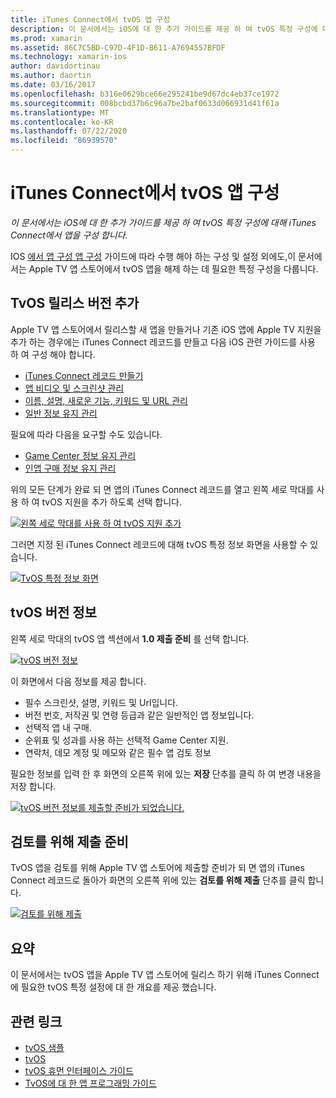 ```yaml
---
title: iTunes Connect에서 tvOS 앱 구성
description: 이 문서에서는 iOS에 대 한 추가 가이드를 제공 하 여 tvOS 특정 구성에 대해 iTunes Connect에서 앱을 구성 합니다.
ms.prod: xamarin
ms.assetid: 86C7C5BD-C97D-4F1D-B611-A7694557BFDF
ms.technology: xamarin-ios
author: davidortinau
ms.author: daortin
ms.date: 03/16/2017
ms.openlocfilehash: b316e0629bce66e295241be9d67dc4eb37ce1972
ms.sourcegitcommit: 008bcbd37b6c96a7be2baf0633d066931d41f61a
ms.translationtype: MT
ms.contentlocale: ko-KR
ms.lasthandoff: 07/22/2020
ms.locfileid: "86939570"
---
```

# <a name="configure-your-tvos-app-in-itunes-connect"></a>iTunes Connect에서 tvOS 앱 구성

_이 문서에서는 iOS에 대 한 추가 가이드를 제공 하 여 tvOS 특정 구성에 대해 iTunes Connect에서 앱을 구성 합니다._

IOS [에서 앱 구성 앱 구성](~/ios/deploy-test/app-distribution/app-store-distribution/itunesconnect.md) 가이드에 따라 수행 해야 하는 구성 및 설정 외에도,이 문서에서는 Apple TV 앱 스토어에서 tvOS 앱을 해제 하는 데 필요한 특정 구성을 다룹니다.

<a name="Adding-a-tvOS-Release-Version"></a>

## <a name="adding-a-tvos-release-version"></a>TvOS 릴리스 버전 추가

Apple TV 앱 스토어에서 릴리스할 새 앱을 만들거나 기존 iOS 앱에 Apple TV 지원을 추가 하는 경우에는 iTunes Connect 레코드를 만들고 다음 iOS 관련 가이드를 사용 하 여 구성 해야 합니다.

- [iTunes Connect 레코드 만들기](~/ios/deploy-test/app-distribution/app-store-distribution/itunesconnect.md#creating)
- [앱 비디오 및 스크린샷 관리](~/ios/deploy-test/app-distribution/app-store-distribution/itunesconnect.md#managing)
- [이름, 설명, 새로운 기능, 키워드 및 URL 관리](~/ios/deploy-test/app-distribution/app-store-distribution/itunesconnect.md#metadata)
- [일반 정보 유지 관리](~/ios/deploy-test/app-distribution/app-store-distribution/itunesconnect.md#general)

필요에 따라 다음을 요구할 수도 있습니다.

- [Game Center 정보 유지 관리](~/ios/deploy-test/app-distribution/app-store-distribution/itunesconnect.md#game-center)
- [인앱 구매 정보 유지 관리](~/ios/deploy-test/app-distribution/app-store-distribution/itunesconnect.md#iap)

위의 모든 단계가 완료 되 면 앱의 iTunes Connect 레코드를 열고 왼쪽 세로 막대를 사용 하 여 tvOS 지원을 추가 하도록 선택 합니다.

[![왼쪽 세로 막대를 사용 하 여 tvOS 지원 추가](itunes-connect-images/connect01.png)](itunes-connect-images/connect01.png#lightbox)

그러면 지정 된 iTunes Connect 레코드에 대해 tvOS 특정 정보 화면을 사용할 수 있습니다.

[![TvOS 특정 정보 화면](itunes-connect-images/connect02.png)](itunes-connect-images/connect02.png#lightbox)

<a name="tvOS-Version-Information"></a>

## <a name="tvos-version-information"></a>tvOS 버전 정보

왼쪽 세로 막대의 tvOS 앱 섹션에서 **1.0 제출 준비** 를 선택 합니다.

[![tvOS 버전 정보](itunes-connect-images/connect03.png)](itunes-connect-images/connect03.png#lightbox)

이 화면에서 다음 정보를 제공 합니다.

- 필수 스크린샷, 설명, 키워드 및 Url입니다.
- 버전 번호, 저작권 및 연령 등급과 같은 일반적인 앱 정보입니다.
- 선택적 앱 내 구매.
- 순위표 및 성과를 사용 하는 선택적 Game Center 지원.
- 연락처, 데모 계정 및 메모와 같은 필수 앱 검토 정보

필요한 정보를 입력 한 후 화면의 오른쪽 위에 있는 **저장** 단추를 클릭 하 여 변경 내용을 저장 합니다.

[![tvOS 버전 정보를 제출할 준비가 되었습니다.](itunes-connect-images/connect04.png)](itunes-connect-images/connect04.png#lightbox)

<a name="Submitting-for-Review"></a>

## <a name="preparing-to-submit-for-review"></a>검토를 위해 제출 준비

TvOS 앱을 검토를 위해 Apple TV 앱 스토어에 제출할 준비가 되 면 앱의 iTunes Connect 레코드로 돌아가 화면의 오른쪽 위에 있는 **검토를 위해 제출** 단추를 클릭 합니다.

[![검토를 위해 제출](itunes-connect-images/connect05.png)](itunes-connect-images/connect05.png#lightbox)

<a name="Summary"></a>

## <a name="summary"></a>요약

이 문서에서는 tvOS 앱을 Apple TV 앱 스토어에 릴리스 하기 위해 iTunes Connect에 필요한 tvOS 특정 설정에 대 한 개요를 제공 했습니다.

## <a name="related-links"></a>관련 링크

- [tvOS 샘플](https://docs.microsoft.com/samples/browse/?products=xamarin&term=Xamarin.iOS+tvOS)
- [tvOS](https://developer.apple.com/tvos/)
- [tvOS 휴먼 인터페이스 가이드](https://developer.apple.com/tvos/human-interface-guidelines/)
- [TvOS에 대 한 앱 프로그래밍 가이드](https://developer.apple.com/library/prerelease/tvos/documentation/General/Conceptual/AppleTV_PG/)
